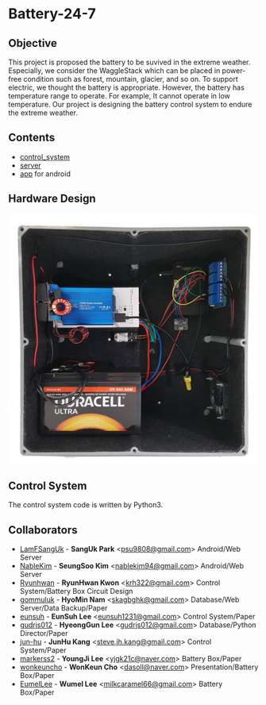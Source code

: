 # Battery-24-7

## Objective
This project is proposed the battery to be suvived in the extreme weather. Especially, we consider the WaggleStack which can be placed in power-free condition such as forest, mountain, glacier, and so on. To support electric, we thought the battery is appropriate. However, the battery has temperature range to operate. For example, It cannot operate in low temperature. Our project is designing the battery control system to endure the extreme weather.

## Contents
* [control_system](./ctrl_sys)
* [server](./server)
* [app](./app) for android

## Hardware Design
![SmallBox](./Document/Img/small_box.png)

## Control System
The control system code is written by Python3. 


## Collaborators
* [LamFSangUk](https://www.github.com/LamFSangUk) - **SangUk Park** \<psu9808@gmail.com\> Android/Web Server 
* [NableKim](https://www.github.com/NableKim) - **SeungSoo Kim** \<nablekim94@gmail.com\> Android/Web Server     
* [Ryunhwan](https://www.github.com/Ryunhwan) - **RyunHwan Kwon** \<krh322@gmail.com\> Control System/Battery Box Circuit Design
* [gommuluk](https://www.github.com/gommuluk) - **HyoMin Nam** \<skagbghk@gmail.com\> Database/Web Server/Data Backup/Paper
* [eunsuh](https://www.github.com/eunsuh) - **EunSuh Lee** \<eunsuh1231@gmail.com\> Control System/Paper
* [gudrjs012](https://www.github.com/gudrjs012) - **HyeongGun Lee** \<gudrjs012@gmail.com\> Database/Python Director/Paper
* [jun-hu](https://www.github.com/jun-hu) - **JunHu Kang** \<steve.jh.kang@gmail.com\> Control System/Paper
* [markerss2](https://www.github.com/markerss2) - **YoungJi Lee** \<yjgk21c@naver.com\> Battery Box/Paper
* [wonkeuncho](https://www.github.com/wonkeuncho) - **WonKeun Cho** \<dasoll@naver.com\> Presentation/Battery Box/Paper
* [EumelLee](https://www.github.com/EumelLee) - **Wumel Lee** \<milkcaramel66@gmail.com\> Battery Box/Paper
